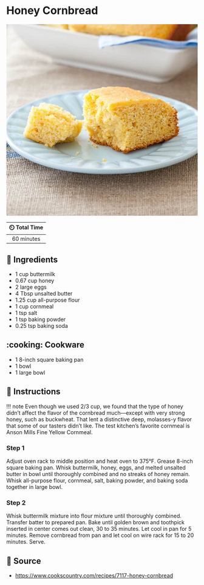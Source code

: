 # Honey Cornbread

![Honey Cornbread](../assets/images/honey-cornbread.jpg)

| :timer_clock: Total Time |
|:-----------------------: |
| 60 minutes |

## :salt: Ingredients

- 1 cup buttermilk
- 0.67 cup honey
- 2 large eggs
- 4 Tbsp unsalted butter
- 1.25 cup all-purpose flour
- 1 cup cornmeal
- 1 tsp salt
- 1 tsp baking powder
- 0.25 tsp baking soda

## :cooking: Cookware

- 1 8-inch square baking pan
- 1 bowl
- 1 large bowl

## :pencil: Instructions

!!! note
    Even though we used 2/3 cup, we found that the type of honey didn’t affect the flavor of the cornbread much—except
    with very strong honey, such as buckwheat. That lent a distinctive deep, molasses-y flavor that some of our tasters
    didn’t like. The test kitchen’s favorite cornmeal is Anson Mills Fine Yellow Cornmeal.

### Step 1

Adjust oven rack to middle position and heat oven to 375°F. Grease 8-inch square baking pan. Whisk buttermilk, honey,
eggs, and melted unsalted butter in bowl until thoroughly combined and no streaks of honey remain. Whisk all-purpose
flour, cornmeal, salt, baking powder, and baking soda together in large bowl.

### Step 2

Whisk buttermilk mixture into flour mixture until thoroughly combined. Transfer batter to prepared pan. Bake until
golden brown and toothpick inserted in center comes out clean, 30 to 35 minutes. Let cool in pan for 5 minutes. Remove
cornbread from pan and let cool on wire rack for 15 to 20 minutes. Serve.

## :link: Source

- <https://www.cookscountry.com/recipes/7117-honey-cornbread>

